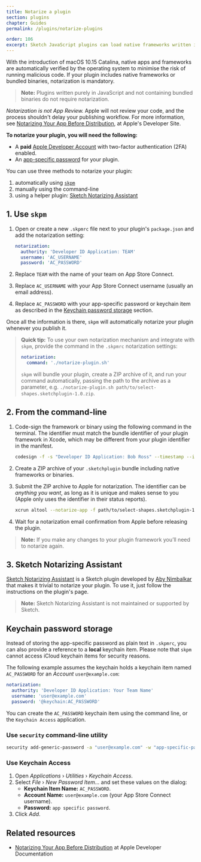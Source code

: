 ```yaml
---
title: Notarize a plugin
section: plugins
chapter: Guides
permalink: /plugins/notarize-plugins

order: 106
excerpt: Sketch JavaScript plugins can load native frameworks written in Objective-C, or use bundled binaries. For these plugins to work, they must be notarised by Apple to meet stricter security guidelines introduced with macOS 10.15 Catalina.
---
```


With the introduction of macOS 10.15 Catalina, native apps and frameworks are automatically verified by the operating system to minimise the risk of running malicious code. If your plugin includes native frameworks or bundled binaries, notarization is mandatory.

> **Note:** Plugins written purely in JavaScript and not containing bundled binaries do not require notarization.

_Notarization is not App Review._ Apple will not review your code, and the process shouldn't delay your publishing workflow. For more information, see [Notarizing Your App Before Distribution](https://developer.apple.com/documentation/xcode/notarizing_your_app_before_distribution), at Apple's Developer Site.

**To notarize your plugin, you will need the following:**

- A **paid** [Apple Developer Account](https://developer.apple.com) with two-factor authentication (2FA) enabled.
- An [app-specific password](https://support.apple.com/en-us/HT204397) for your plugin.

You can use three methods to notarize your plugin:

1. automatically using [`skpm`](https://github.com/skpm/skpm)
1. manually using the command-line
1. using a helper plugin: [Sketch Notarizing Assistant](https://github.com/abynim/sketch-notarizing-assistant)


## 1. Use `skpm`

1. Open or create a new `.skpmrc` file next to your plugin's `package.json` and add the notarization setting:

   ```yaml
   notarization:
     authority: 'Developer ID Application: TEAM'
     username: 'AC_USERNAME'
     password: 'AC_PASSWORD'
   ```

1. Replace `TEAM` with the name of your team on App Store Connect.
1. Replace `AC_USERNAME` with your App Store Connect username (usually an email address).
1. Replace `AC_PASSWORD` with your app-specific password or keychain item as described in the [Keychain password storage](#keychain-password-storage) section.

Once all the information is there, `skpm` will automatically notarize your plugin whenever you publish it.

> **Quick tip:** To use your own notarization mechanism and integrate with `skpm`,
provide the command in the `.skpmrc` notarization settings:
>
> ```yaml
> notarization:
>   command: './notarize-plugin.sh'
> ```
> `skpm` will bundle your plugin, create a ZIP archive of it, and run your command automatically, passing the path to the archive as a parameter, e.g. `./notarize-plugin.sh path/to/select-shapes.sketchplugin-1.0.zip`.


## 2. From the command-line

1. Code-sign the framework or binary using the following command in the terminal. The identifier must match the bundle identifier of your plugin framework in Xcode, which may be different from your plugin identifier in the manifest.

   ```bash
   codesign -f -s "Developer ID Application: Bob Ross" --timestamp --identifier "com.example.sketch.plugin.select-shapes.framework" --deep --options runtime path/to/select-shapes.sketchplugin/Content/Sketch/SelectShapes.framework
   ```

1. Create a ZIP archive of your `.sketchplugin` bundle including native frameworks or binaries.

1. Submit the ZIP archive to Apple for notarization. The identifier can be _anything you want_, as long as it is unique and makes sense to you (Apple only uses the identifier in their status reports).

   ```bash
   xcrun altool --notarize-app -f path/to/select-shapes.sketchplugin-1.0.zip --primary-bundle-id "com.example.sketch.plugin.select-shapes" -u "user@example.com" -p "app-specific-password"
   ```

1. Wait for a notarization email confirmation from Apple before releasing the plugin.

> **Note:** If you make any changes to your plugin framework you’ll need to notarize again.


## 3. Sketch Notarizing Assistant

[Sketch Notarizing Assistant](https://github.com/abynim/sketch-notarizing-assistant) is a Sketch plugin developed by [Aby Nimbalkar](https://twitter.com/abynim) that makes it trivial to notarize your plugin. To use it, just follow the instructions on the plugin's page.

> **Note:** Sketch Notarizing Assistant is not maintained or supported by Sketch.

## Keychain password storage

Instead of storing the app-specific password as plain text in `.skpmrc`, you can also provide a reference to a **local** keychain item. Please note that `skpm` cannot access iCloud keychain items for security reasons.

The following example assumes the keychain holds a keychain item named `AC_PASSWORD` for an _Account_ `user@example.com`:

```yaml
notarization:
  authority: 'Developer ID Application: Your Team Name'
  username: 'user@example.com'
  password: '@keychain:AC_PASSWORD'
```

You can create the `AC_PASSWORD` keychain item using the command line, or the `Keychain Access` application.

### Use `security` command-line utility

  ```bash
  security add-generic-password -a "user@example.com" -w "app-specific-password" -s "AC_PASSWORD"
  ```

### Use Keychain Access

  1. Open _Applications_ › _Utilities_ › _Keychain Access_.
  1. Select _File_ › _New Password Item…_ and set these values on the dialog:
      - **Keychain Item Name:** `AC_PASSWORD`.
      - **Account Name:** `user@example.com` (your App Store Connect username).
      - **Password:** `app specific password`.
  1. Click _Add_.


## Related resources

- [Notarizing Your App Before Distribution](https://developer.apple.com/documentation/xcode/notarizing_your_app_before_distribution) at Apple Developer Documentation
